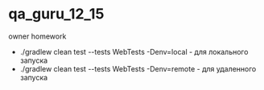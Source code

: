 # qa_guru_12_15
owner homework
- ./gradlew clean test --tests WebTests -Denv=local - для локального запуска
- ./gradlew clean test --tests WebTests -Denv=remote - для удаленного запуска